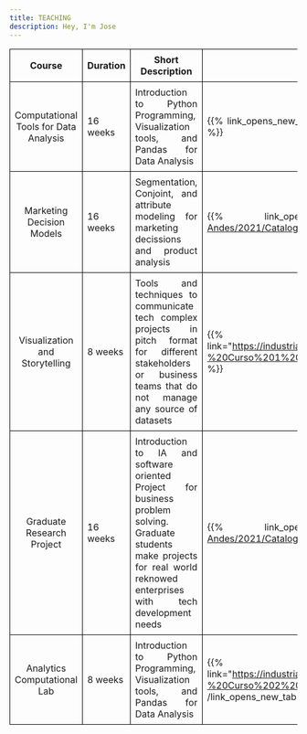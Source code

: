 ```yaml
---
title: TEACHING
description: Hey, I'm Jose
---
```

<style>
table {
  border-collapse: collapse;
}

th {
  text-align: center;
  border: 1px solid black;
  padding: 8px;
}

td {
  text-align: justify;
  border: 1px solid black;
  padding: 8px;
}
</style>

| Course       | Duration | Short Description                                                                                      | Syllabus or Course Webpage| Role     | Period                                 |
|:-------------:|-----|---------------------------------------------------------------------------------------------------------|-------------------------|--------|--------------------------------------|
| Computational Tools for Data Analysis| 16 weeks  | Introduction to Python Programming, Visualization tools, and Pandas for Data Analysis            |  {{% link_opens_new_tab link="https://github.com/milogz/HCAD/tree/main" %}}HCAD{{% /link_opens_new_tab %}}                         | Assistant Professor          | 2021                                       |
| Marketing Decision Models      | 16 weeks  | Segmentation, Conjoint, and attribute modeling for marketing decissions and product analysis      | {{% link_opens_new_tab link="https://iq2.smartcatalogiq.com/Catalogs/Universidad-de-los-Andes/2021/Catalogo/Cursos/MIIA/4000/MIIA-4400" %}}MIIA 4400{{% /link_opens_new_tab %}}                        | Assistant Professor          | 2021                                        |
| Visualization and Storytelling     | 8 weeks  | Tools and techniques to communicate tech complex projects in pitch format for different stakeholders or business teams that do not manage any source of datasets          | {{% link_opens_new_tab link="https://industrial.uniandes.edu.co/sites/default/files/Programas/MIAD/Documentos/Semestre%202%20-%20Curso%201%20-%20Visualizaci%C3%B3n%20y%20Storytelling.pdf" %}}VyS{{% /link_opens_new_tab %}}                            | Assistant Professor          |   2023                                     |
| Graduate Research Project     | 16 weeks  | Introduction to IA and software oriented Project for business problem solving. Graduate students make projects for real world reknowed enterprises with tech development needs          | {{% link_opens_new_tab link="https://iq2.smartcatalogiq.com/Catalogs/Universidad-de-los-Andes/2021/Catalogo/Cursos/MIIA/4000/MIIA-4001" %}}MIIA 4001{{% /link_opens_new_tab %}}                          | Assistant Professor          | 2022                                       |
| Analytics Computational Lab     | 8 weeks  | Introduction to Python Programming, Visualization tools, and Pandas for Data Analysis          | {{% link_opens_new_tab link="https://industrial.uniandes.edu.co/sites/default/files/Programas/MIAD/Documentos/Semestre%201%20-%20Curso%202%20-%20Laboratorio%20Computacional%20de%20Analytics.pdf" %}}LCA{{% /link_opens_new_tab %}}                           | Assistant Professor          |  2022 - 2023                                     |

